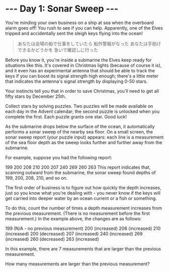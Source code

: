 # --- Day 1: Sonar Sweep ---

You're minding your own business on a ship at sea when the overboard alarm goes off!
You rush to see if you can help.
Apparently, one of the Elves tripped and accidentally sent the sleigh keys flying into the ocean!

> あなたは会場の船で仕事をしていたら 船外警報がなった
> あなたは手助けできるかどうかを 急いで確認しに行った

Before you know it, you're inside a submarine the Elves keep ready for situations like this.
It's covered in Christmas lights (because of course it is),
and it even has an experimental antenna that should be able to track the keys
if you can boost its signal strength high enough;
there's a little meter that indicates the antenna's signal strength by displaying 0-50 stars.

Your instincts tell you that in order to save Christmas,
you'll need to get all fifty stars by December 25th.

Collect stars by solving puzzles. Two puzzles will be made available on each day in the Advent calendar;
the second puzzle is unlocked when you complete the first. Each puzzle grants one star. Good luck!

As the submarine drops below the surface of the ocean, it automatically performs a sonar sweep of the nearby sea floor.
On a small screen, the sonar sweep report (your puzzle input) appears:
each line is a measurement of the sea floor depth as the sweep looks further and further away from the submarine.

For example, suppose you had the following report:

199
200
208
210
200
207
240
269
260
263
This report indicates that, scanning outward from the submarine,
the sonar sweep found depths of 199, 200, 208, 210, and so on.

The first order of business is to figure out how quickly the depth increases,
just so you know what you're dealing with - you never know if the keys will get carried into deeper water
by an ocean current or a fish or something.

To do this, count the number of times a depth measurement increases from the previous measurement.
(There is no measurement before the first measurement.) In the example above, the changes are as follows:

199 (N/A - no previous measurement)
200 (increased)
208 (increased)
210 (increased)
200 (decreased)
207 (increased)
240 (increased)
269 (increased)
260 (decreased)
263 (increased)

In this example, there are 7 measurements that are larger than the previous measurement.

How many measurements are larger than the previous measurement?
